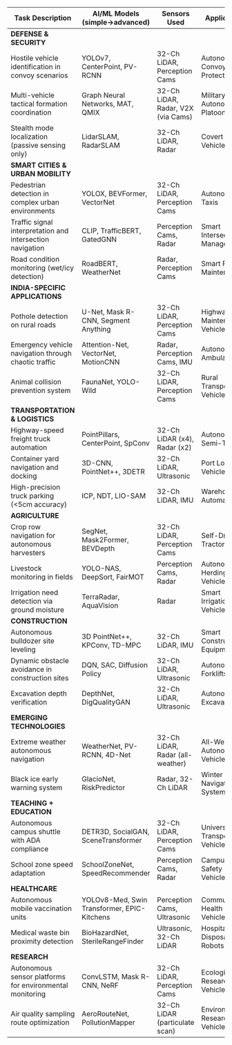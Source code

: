 | Task Description                                          | AI/ML Models (simple→advanced)              | Sensors Used                       | Application                     | Domain                        |
| --------------------------------------------------------- | ------------------------------------------- | ---------------------------------- | ------------------------------- | ----------------------------- |
| **DEFENSE & SECURITY**                                    |
| Hostile vehicle identification in convoy scenarios        | YOLOv7, CenterPoint, PV-RCNN                | 32-Ch LiDAR, Perception Cams       | Autonomous Convoy Protection    | Defense & Security            |
| Multi-vehicle tactical formation coordination             | Graph Neural Networks, MAT, QMIX            | 32-Ch LiDAR, Radar, V2X (via Cams) | Military Autonomous Platooning  | Defense & Security            |
| Stealth mode localization (passive sensing only)          | LidarSLAM, RadarSLAM                        | 32-Ch LiDAR, Radar                 | Covert Ops Vehicles             | Defense & Security            |
| **SMART CITIES & URBAN MOBILITY**                         |
| Pedestrian detection in complex urban environments        | YOLOX, BEVFormer, VectorNet                 | 32-Ch LiDAR, Perception Cams       | Autonomous Taxis                | Smart Cities & Urban Mobility |
| Traffic signal interpretation and intersection navigation | CLIP, TrafficBERT, GatedGNN                 | Perception Cams, Radar             | Smart Intersection Management   | Smart Cities & Urban Mobility |
| Road condition monitoring (wet/icy detection)             | RoadBERT, WeatherNet                        | Radar, Perception Cams             | Smart Road Maintenance          | Smart Cities & Urban Mobility |
| **INDIA-SPECIFIC APPLICATIONS**                           |
| Pothole detection on rural roads                          | U-Net, Mask R-CNN, Segment Anything         | 32-Ch LiDAR, Perception Cams       | Highway Maintenance Vehicles    | India-Specific Applications   |
| Emergency vehicle navigation through chaotic traffic      | Attention-Net, VectorNet, MotionCNN         | Radar, Perception Cams, IMU        | Autonomous Ambulances           | India-Specific Applications   |
| Animal collision prevention system                        | FaunaNet, YOLO-Wild                         | 32-Ch LiDAR, Perception Cams       | Rural Transport Vehicles        | India-Specific Applications   |
| **TRANSPORTATION & LOGISTICS**                            |
| Highway-speed freight truck automation                    | PointPillars, CenterPoint, SpConv           | 32-Ch LiDAR (x4), Radar (x2)       | Autonomous Semi-Trucks          | Transportation & Logistics    |
| Container yard navigation and docking                     | 3D-CNN, PointNet++, 3DETR                   | 32-Ch LiDAR, Ultrasonic            | Port Logistics Vehicles         | Transportation & Logistics    |
| High-precision truck parking (<5cm accuracy)              | ICP, NDT, LIO-SAM                           | 32-Ch LiDAR, IMU                   | Warehouse Automation            | Transportation & Logistics    |
| **AGRICULTURE**                                           |
| Crop row navigation for autonomous harvesters             | SegNet, Mask2Former, BEVDepth               | 32-Ch LiDAR, Perception Cams       | Self-Driving Tractors           | Agriculture                   |
| Livestock monitoring in fields                            | YOLO-NAS, DeepSort, FairMOT                 | Perception Cams, Radar             | Autonomous Herding Vehicles     | Agriculture                   |
| Irrigation need detection via ground moisture             | TerraRadar, AquaVision                      | Radar                              | Smart Irrigation Vehicles       | Agriculture                   |
| **CONSTRUCTION**                                          |
| Autonomous bulldozer site leveling                        | 3D PointNet++, KPConv, TD-MPC               | 32-Ch LiDAR, IMU                   | Smart Construction Equipment    | Construction                  |
| Dynamic obstacle avoidance in construction sites          | DQN, SAC, Diffusion Policy                  | 32-Ch LiDAR, Ultrasonic            | Autonomous Forklifts            | Construction                  |
| Excavation depth verification                             | DepthNet, DigQualityGAN                     | 32-Ch LiDAR, Ultrasonic            | Autonomous Excavators           | Construction                  |
| **EMERGING TECHNOLOGIES**                                 |
| Extreme weather autonomous navigation                     | WeatherNet, PV-RCNN, 4D-Net                 | 32-Ch LiDAR, Radar (all-weather)   | All-Weather Autonomous Vehicles | Emerging Technologies         |
| Black ice early warning system                            | GlacioNet, RiskPredictor                    | Radar, 32-Ch LiDAR                 | Winter Navigation Systems       | Emerging Technologies         |
| **TEACHING + EDUCATION**                                  |
| Autonomous campus shuttle with ADA compliance             | DETR3D, SocialGAN, SceneTransformer         | 32-Ch LiDAR, Perception Cams       | University Transport Vehicles   | Teaching + Education          |
| School zone speed adaptation                              | SchoolZoneNet, SpeedRecommender             | Perception Cams, Radar             | Campus Safety Vehicles          | Teaching + Education          |
| **HEALTHCARE**                                            |
| Autonomous mobile vaccination units                       | YOLOv8-Med, Swin Transformer, EPIC-Kitchens | Perception Cams, Ultrasonic        | Community Health Vehicles       | Healthcare                    |
| Medical waste bin proximity detection                     | BioHazardNet, SterileRangeFinder            | Ultrasonic, 32-Ch LiDAR            | Hospital Disposal Robots        | Healthcare                    |
| **RESEARCH**                                              |
| Autonomous sensor platforms for environmental monitoring  | ConvLSTM, Mask R-CNN, NeRF                  | 32-Ch LiDAR, Perception Cams       | Ecological Research Vehicles    | Research                      |
| Air quality sampling route optimization                   | AeroRouteNet, PollutionMapper               | 32-Ch LiDAR (particulate scan)     | Environmental Research Vehicles | Research                      |
